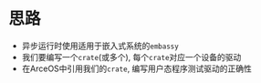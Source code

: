 # 思路

- 异步运行时使用适用于嵌入式系统的`embassy`
- 我们要编写一个`crate`(或多个), 每个`crate`对应一个设备的驱动
- 在ArceOS中引用我们的`crate`, 编写用户态程序测试驱动的正确性